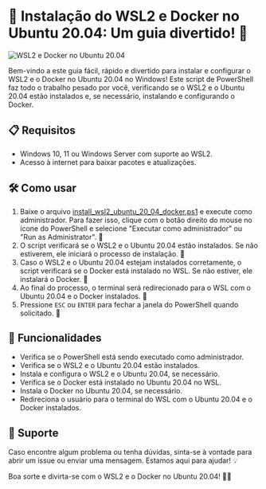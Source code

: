 # 🚀 Instalação do WSL2 e Docker no Ubuntu 20.04: Um guia divertido! 🎉

![WSL2 e Docker no Ubuntu 20.04](https://i.ibb.co/234Ccf7/WSL-DOCKER-1.png)

Bem-vindo a este guia fácil, rápido e divertido para instalar e configurar o WSL2 e o Docker no Ubuntu 20.04 no Windows! Este script de PowerShell faz todo o trabalho pesado por você, verificando se o WSL2 e o Ubuntu 20.04 estão instalados e, se necessário, instalando e configurando o Docker.

## 📋 Requisitos

- Windows 10, 11 ou Windows Server com suporte ao WSL2.
- Acesso à internet para baixar pacotes e atualizações.

## 🛠️ Como usar

1. Baixe o arquivo [install_wsl2_ubuntu_20_04_docker.ps1](install_wsl2_ubuntu_20_04_docker.ps1) e execute como administrador. Para fazer isso, clique com o botão direito do mouse no ícone do PowerShell e selecione "Executar como administrador" ou "Run as Administrator". 🚀
2. O script verificará se o WSL2 e o Ubuntu 20.04 estão instalados. Se não estiverem, ele iniciará o processo de instalação. 🧪
3. Caso o WSL2 e o Ubuntu 20.04 estejam instalados corretamente, o script verificará se o Docker está instalado no WSL. Se não estiver, ele instalará o Docker. 🐳
4. Ao final do processo, o terminal será redirecionado para o WSL com o Ubuntu 20.04 e o Docker instalados. 🎯
5. Pressione `ESC` ou `ENTER` para fechar a janela do PowerShell quando solicitado. 🚪

## 🌟 Funcionalidades

- Verifica se o PowerShell está sendo executado como administrador.
- Verifica se o WSL2 e o Ubuntu 20.04 estão instalados.
- Instala e configura o WSL2 e o Ubuntu 20.04, se necessário.
- Verifica se o Docker está instalado no Ubuntu 20.04 no WSL.
- Instala o Docker no Ubuntu 20.04, se necessário.
- Redireciona o usuário para o terminal do WSL com o Ubuntu 20.04 e o Docker instalados.

## 🤝 Suporte

Caso encontre algum problema ou tenha dúvidas, sinta-se à vontade para abrir um issue ou enviar uma mensagem. Estamos aqui para ajudar! 💡

Boa sorte e divirta-se com o WSL2 e o Docker no Ubuntu 20.04! 🎉🥳
